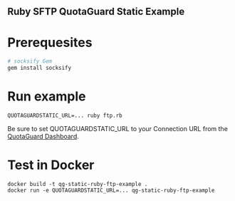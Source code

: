 Ruby SFTP QuotaGuard Static Example
--

# Prerequesites
```bash
# socksify Gem
gem install socksify
```

# Run example
```
QUOTAGUARDSTATIC_URL=... ruby ftp.rb
```

Be sure to set QUOTAGUARDSTATIC_URL to your Connection URL from the [QuotaGuard Dashboard](https://www.quotaguard.com/setup/outbound).

# Test in Docker
```
docker build -t qg-static-ruby-ftp-example .
docker run -e QUOTAGUARDSTATIC_URL=... qg-static-ruby-ftp-example
```
